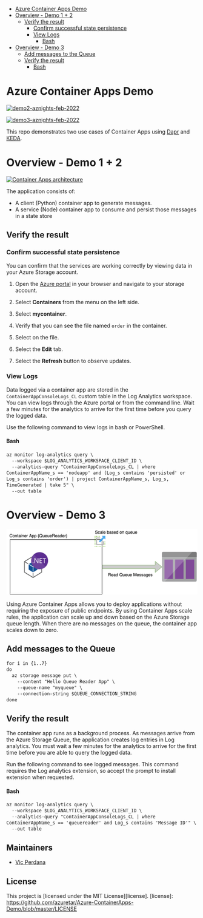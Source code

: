 - [Azure Container Apps Demo](#Azure-Container-Apps-Demo)
- [Overview - Demo 1 + 2](#overview---demo-1---2)
  * [Verify the result](#verify-the-result)
    + [Confirm successful state persistence](#confirm-successful-state-persistence)
    + [View Logs](#view-logs)
      - [Bash](#bash)
- [Overview - Demo 3](#overview---demo-3)
  * [Add messages to the Queue](#add-messages-to-the-queue)
  * [Verify the result](#verify-the-result-1)
      - [Bash](#bash-1)

# Azure Container Apps Demo

[![demo2-aznights-feb-2022](https://github.com/vicperdana/aznights-demo-feb-2022/actions/workflows/demo2.yaml/badge.svg)](https://github.com/vicperdana/aznights-demo-feb-2022/actions/workflows/demo2.yaml)


[![demo3-aznights-feb-2022](https://github.com/vicperdana/aznights-demo-feb-2022/actions/workflows/demo3.yaml/badge.svg)](https://github.com/vicperdana/aznights-demo-feb-2022/actions/workflows/demo3.yaml)

This repo demonstrates two use cases of Container Apps using [Dapr](https://dapr.io/) and [KEDA](https://keda.sh/). 

# Overview - Demo 1 + 2


<a href="https://docs.microsoft.com/en-us/azure/container-apps/microservices-dapr-azure-resource-manager?tabs=bash&pivots=container-apps-bicep"> <img src="https://docs.microsoft.com/en-us/azure/container-apps/media/microservices-dapr/azure-container-apps-microservices-dapr.png" alt="Container Apps architecture" width="500"/> </a>


The application consists of:

* A client (Python) container app to generate messages.
* A service (Node) container app to consume and persist those messages in a state store


## Verify the result

### Confirm successful state persistence

You can confirm that the services are working correctly by viewing data in your Azure Storage account.

1. Open the [Azure portal](https://portal.azure.com) in your browser and navigate to your storage account.

1. Select **Containers** from the menu on the left side.

1. Select **mycontainer**.

1. Verify that you can see the file named `order` in the container.

1. Select on the file.

1. Select the **Edit** tab.

1. Select the **Refresh** button to observe updates.

### View Logs

Data logged via a container app are stored in the `ContainerAppConsoleLogs_CL` custom table in the Log Analytics workspace. You can view logs through the Azure portal or from the command line. Wait a few minutes for the analytics to arrive for the first time before you query the logged data.

Use the following command to view logs in bash or PowerShell.

#### Bash

```azurecli
az monitor log-analytics query \
  --workspace $LOG_ANALYTICS_WORKSPACE_CLIENT_ID \
  --analytics-query "ContainerAppConsoleLogs_CL | where ContainerAppName_s == 'nodeapp' and (Log_s contains 'persisted' or Log_s contains 'order') | project ContainerAppName_s, Log_s, TimeGenerated | take 5" \
  --out table
```

# Overview - Demo 3

![Background app](/demo3-keda/backgroundapp.drawio.png)


Using Azure Container Apps allows you to deploy applications without requiring the exposure of public endpoints. By using Container Apps scale rules, the application can scale up and down based on the Azure Storage queue length. When there are no messages on the queue, the container app scales down to zero.

## Add messages to the Queue
```azurecli
for i in {1..7}
do
  az storage message put \
    --content "Hello Queue Reader App" \
    --queue-name "myqueue" \
    --connection-string $QUEUE_CONNECTION_STRING
done
```

## Verify the result

The container app runs as a background process. As messages arrive from the Azure Storage Queue, the application creates log entries in Log analytics. You must wait a few minutes for the analytics to arrive for the first time before you are able to query the logged data.

Run the following command to see logged messages. This command requires the Log analytics extension, so accept the prompt to install extension when requested.

#### Bash

```azurecli
az monitor log-analytics query \
  --workspace $LOG_ANALYTICS_WORKSPACE_CLIENT_ID \
  --analytics-query "ContainerAppConsoleLogs_CL | where ContainerAppName_s == 'queuereader' and Log_s contains 'Message ID'" \
  --out table
```

## Maintainers

- [Vic Perdana](https://github.com/VicPerdana)

## License

This project is [licensed under the MIT License][license].
[license]: https://github.com/azuretar/Azure-ContainerApps-Demo/blob/master/LICENSE